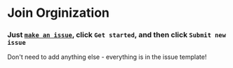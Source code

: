 # Join Orginization
### Just [`make an issue`](https://github.com/unblock-discord/join-org/issues/new), click `Get started`, and then click `Submit new issue`
Don't need to add anything else - everything is in the issue template!
